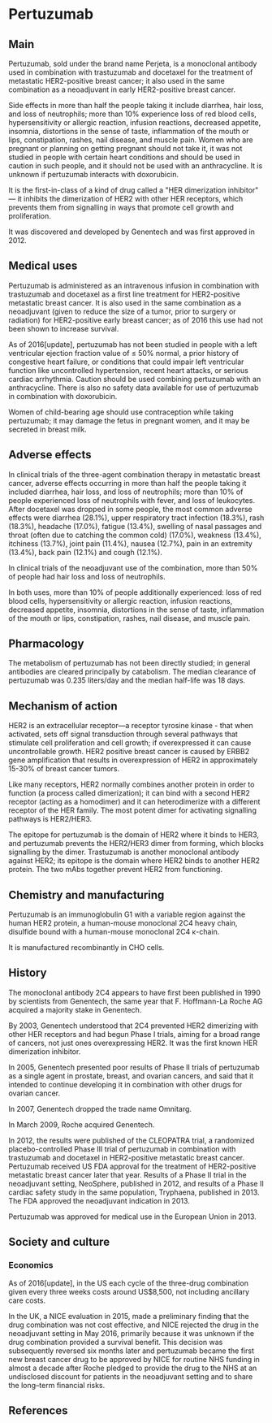 # Pertuzumab


## Main



Pertuzumab, sold under the brand name Perjeta, is a monoclonal antibody used in combination with trastuzumab and docetaxel for the treatment of metastatic HER2-positive breast cancer; it also used in the same combination as a neoadjuvant in early HER2-positive breast cancer.

Side effects in more than half the people taking it include diarrhea, hair loss, and loss of neutrophils; more than 10% experience loss of red blood cells, hypersensitivity or allergic reaction, infusion reactions, decreased appetite, insomnia, distortions in the sense of taste, inflammation of the mouth or lips, constipation, rashes, nail disease, and muscle pain. Women who are pregnant or planning on getting pregnant should not take it, it was not studied in people with certain heart conditions and should be used in caution in such people, and it should not be used with an anthracycline. It is unknown if pertuzumab interacts with doxorubicin.

It is the first-in-class of a kind of drug called a "HER dimerization inhibitor" — it inhibits the dimerization of HER2 with other HER receptors, which prevents them from signalling in ways that promote cell growth and proliferation.

It was discovered and developed by Genentech and was first approved in 2012.


## Medical uses

Pertuzumab is administered as an intravenous infusion in combination with trastuzumab and docetaxel as a first line treatment for HER2-positive metastatic breast cancer. It is also used in the same combination as a neoadjuvant (given to reduce the size of a tumor, prior to surgery or radiation) for HER2-positive early breast cancer; as of 2016 this use had not been shown to increase survival.

As of 2016[update], pertuzumab has not been studied in people with a left ventricular ejection fraction value of ≤ 50% normal, a prior history of congestive heart failure, or conditions that could impair left ventricular function like uncontrolled hypertension, recent heart attacks, or serious cardiac arrhythmia. Caution should be used combining pertuzumab with an anthracycline. There is also no safety data available for use of pertuzumab in combination with doxorubicin.

Women of child-bearing age should use contraception while taking pertuzumab; it may damage the fetus in pregnant women, and it may be secreted in breast milk.


## Adverse effects

In clinical trials of the three-agent combination therapy in metastatic breast cancer, adverse effects occurring in more than half the people taking it included diarrhea, hair loss, and loss of neutrophils; more than 10% of people experienced loss of neutrophils with fever, and loss of leukocytes. After docetaxel was dropped in some people, the most common adverse effects were diarrhea (28.1%), upper respiratory tract infection (18.3%), rash (18.3%), headache (17.0%), fatigue (13.4%), swelling of nasal passages and throat (often due to catching the common cold) (17.0%), weakness (13.4%), itchiness (13.7%), joint pain (11.4%), nausea (12.7%), pain in an extremity (13.4%), back pain (12.1%) and cough (12.1%).

In clinical trials of the neoadjuvant use of the combination, more than 50% of people had hair loss and loss of neutrophils.

In both uses, more than 10% of people additionally experienced: loss of red blood cells, hypersensitivity or allergic reaction, infusion reactions, decreased appetite, insomnia, distortions in the sense of taste, inflammation of the mouth or lips, constipation, rashes, nail disease, and muscle pain.


## Pharmacology

The metabolism of pertuzumab has not been directly studied; in general antibodies are cleared principally by catabolism. The median clearance of pertuzumab was 0.235 liters/day and the median half-life was 18 days.


## Mechanism of action

HER2 is an extracellular receptor—a receptor tyrosine kinase - that when activated, sets off signal transduction through several pathways that stimulate cell proliferation and cell growth; if overexpressed it can cause uncontrollable growth. HER2 positive breast cancer is caused by ERBB2 gene amplification that results in overexpression of HER2 in approximately 15-30% of breast cancer tumors.

Like many receptors, HER2 normally combines another protein in order to function (a process called dimerization); it can bind with a second HER2 receptor (acting as a homodimer) and it can heterodimerize with a different receptor of the HER family. The most potent dimer for activating signalling pathways is HER2/HER3.

The epitope for pertuzumab is the domain of HER2 where it binds to HER3, and pertuzumab prevents the HER2/HER3 dimer from forming, which blocks signalling by the dimer. Trastuzumab is another monoclonal antibody against HER2; its epitope is the domain where HER2 binds to another HER2 protein. The two mAbs together prevent HER2 from functioning.


## Chemistry and manufacturing

Pertuzumab is an immunoglobulin G1 with a variable region against the human HER2 protein, a human-mouse monoclonal 2C4 heavy chain, disulfide bound with a human-mouse monoclonal 2C4 κ-chain.

It is manufactured recombinantly in CHO cells.


## History

The monoclonal antibody 2C4 appears to have first been published in 1990 by scientists from Genentech, the same year that F. Hoffmann-La Roche AG acquired a majority stake in Genentech.

By 2003, Genentech understood that 2C4 prevented HER2 dimerizing with other HER receptors and had begun Phase I trials, aiming for a broad range of cancers, not just ones overexpressing HER2. It was the first known HER dimerization inhibitor.

In 2005, Genentech presented poor results of Phase II trials of pertuzumab as a single agent in prostate, breast, and ovarian cancers, and said that it intended to continue developing it in combination with other drugs for ovarian cancer.

In 2007, Genentech dropped the trade name Omnitarg.

In March 2009, Roche acquired Genentech.

In 2012, the results were published of the CLEOPATRA trial, a randomized placebo-controlled Phase III trial of pertuzumab in combination with trastuzumab and docetaxel in HER2-positive metastatic breast cancer. Pertuzumab received US FDA approval for the treatment of HER2-positive metastatic breast cancer later that year. Results of a Phase II trial in the neoadjuvant setting, NeoSphere, published in 2012, and results of a Phase II cardiac safety study in the same population, Tryphaena, published in 2013. The FDA approved the neoadjuvant indication in 2013.

Pertuzumab was approved for medical use in the European Union in 2013.


## Society and culture



### Economics

As of 2016[update], in the US each cycle of the three-drug combination given every three weeks costs around US$8,500, not including ancillary care costs.

In the UK, a NICE evaluation in 2015, made a preliminary finding that the drug combination was not cost effective, and NICE rejected the drug in the neoadjuvant setting in May 2016, primarily because it was unknown if the drug combination provided a survival benefit. This decision was subsequently reversed six months later and pertuzumab became the first new breast cancer drug to be approved by NICE for routine NHS funding in almost a decade
after Roche pledged to provide the drug to the NHS at an undisclosed discount for patients in the neoadjuvant setting and to share the long–term financial risks.


## References


